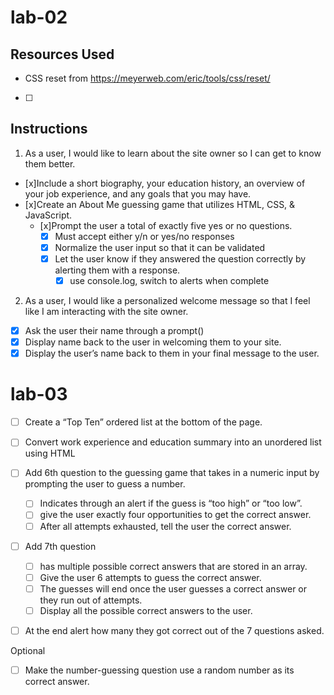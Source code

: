 # lab-02

## Resources Used

- CSS reset from <https://meyerweb.com/eric/tools/css/reset/>
- [ ]

## Instructions

1. As a user, I would like to learn about the site owner so I can get to know them better.

- [x]Include a short biography, your education history, an overview of your job experience, and any goals that you may have.
- [x]Create an About Me guessing game that utilizes HTML, CSS, & JavaScript.
  - [x]Prompt the user a total of exactly five yes or no questions.
    - [x] Must accept either y/n or yes/no responses  
    - [x] Normalize the user input so that it can be validated  
    - [x] Let the user know if they answered the question correctly by alerting them with a response.
      - [x] use console.log, switch to alerts when complete

2. As a user, I would like a personalized welcome message so that I feel like I am interacting with the site owner.

- [X] Ask the user their name through a prompt()
- [x] Display name back to the user in welcoming them to your site.
- [x] Display the user’s name back to them in your final message to the user.

# lab-03

- [ ] Create a “Top Ten” ordered list at the bottom of the page.

- [ ] Convert work experience and education summary into an unordered list using HTML

- [ ] Add 6th question to the guessing game that takes in a numeric input by prompting the user to guess a number.
  - [ ] Indicates through an alert if the guess is “too high” or “too low”.
  - [ ] give the user exactly four opportunities to get the correct answer.
  - [ ] After all attempts exhausted, tell the user the correct answer.

- [ ] Add 7th question
  - [ ] has multiple possible correct answers that are stored in an array.
  - [ ] Give the user 6 attempts to guess the correct answer.
  - [ ] The guesses will end once the user guesses a correct answer or they run out of attempts.
  - [ ] Display all the possible correct answers to the user.

- [ ] At the end alert how many they got correct out of the 7 questions asked.

Optional

- [ ] Make the number-guessing question use a random number as its correct answer.